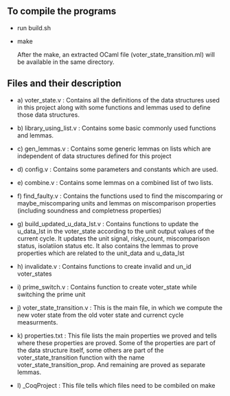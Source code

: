 ## To compile the programs

  - run build.sh
  -  make
    
     After the make, an extracted OCaml file (voter_state_transition.ml) will be available in the same directory. 

## Files and their description
  * a) voter_state.v  : Contains all the definitions of the data structures used in this project
                      along with some functions and lemmas used to define those data structures.

  
  * b) library_using_list.v : Contains some basic commonly used functions and lemmas.
  * c) gen_lemmas.v    : Contains some generic lemmas on lists which are independent of data structures defined for this project
  * d) config.v        : Contains some parameters and constants which are used.
  * e) combine.v       : Contains some lemmas on a combined list of two lists.
  * f) find_faulty.v   : Contains the functions used to find the miscomparing or maybe_miscomparing units and lemmas 
                       on miscomparison properties (including soundness and completness properties)
  * g) build_updated_u_data_lst.v :
                        Contains functions to update the u_data_lst in the voter_state according to the unit output values of the current cycle.
                       It updates the unit signal, risky_count, miscomparison status, isolatiion status etc.
                       It also contains the lemmas to prove properties which are related to the unit_data and u_data_lst
  * h) invalidate.v     : Contains functions to create invalid and un_id voter_states
  * i) prime_switch.v   : Contains function to create voter_state while switching the prime unit
  * j) voter_state_transition.v : This is the main file, in which we compute the new voter state from the old voter state and currenct cycle measurments. 
  * k) properties.txt   : This file lists the main properties we proved and tells where these properties are proved. 
                        Some of the properties are part of the data structure itself, some others are part of the voter_state_transition function with 
                        the name voter_state_transition_prop. And remaining are proved as separate lemmas.
  * l) _CoqProject      : This file tells which files need to be combiled on make
  
  
